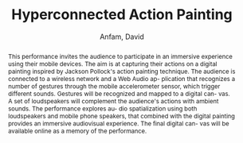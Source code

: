 --- 
  title: "Hyperconnected Action Painting" 
  abstract: "This performance invites the audience to participate in an immersive experience using their mobile devices. The aim is at capturing their actions on a digital painting inspired by Jackson Pollock's action painting technique. The audience is connected to a wireless network and a Web Audio ap- plication that recognizes a number of gestures through the mobile accelerometer sensor, which trigger different sounds. Gestures will be recognized and mapped to a digital can- vas. A set of loudspeakers will complement the audience's actions with ambient sounds. The performance explores au- dio spatialization using both loudspeakers and mobile phone speakers, that combined with the digital painting provides an immersive audiovisual experience. The final digital can- vas will be available online as a memory of the performance." 
  address: "London" 
  author: "Anfam, David" 
  booktitle: "Proceedings of the International Web Audio Conference" 
  editor: "Anfam, David" 
  month: "Proceedings of the International Web Audio Conference"
  pages: "0--1" 
  publisher: "Queen Mary University of London" 
  series: "WAC '17"
  type: "Performance"  
  year: "2017" 
  id: "2017_EA_70" 
  tags: year2017 
---